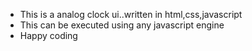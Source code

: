 - This is a analog clock ui..written in html,css,javascript
- This can be executed using any javascript engine
- Happy coding